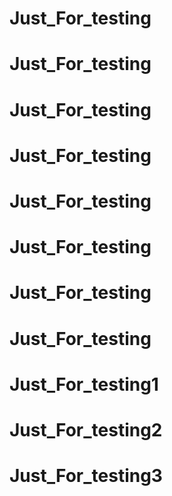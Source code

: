 # Just_For_testing


# Just_For_testing
# Just_For_testing


# Just_For_testing
# Just_For_testing



# Just_For_testing
# Just_For_testing


# Just_For_testing

# Just_For_testing1
# Just_For_testing2


# Just_For_testing3

